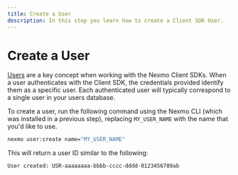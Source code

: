 ```yaml
---
title: Create a User
description: In this step you learn how to create a Client SDK User.
---
```


# Create a User

[Users](/conversation/concepts/user) are a key concept when working with the Nexmo Client SDKs. When a user authenticates with the Client SDK, the credentials provided identify them as a specific user. Each authenticated user will typically correspond to a single user in your users database.

To create a user, run the following command using the Nexmo CLI (which was installed in a previous step), replacing `MY_USER_NAME` with the name that you'd like to use.

```bash
nexmo user:create name="MY_USER_NAME"
```

This will return a user ID similar to the following:

```bash
User created: USR-aaaaaaaa-bbbb-cccc-dddd-0123456789ab
```
